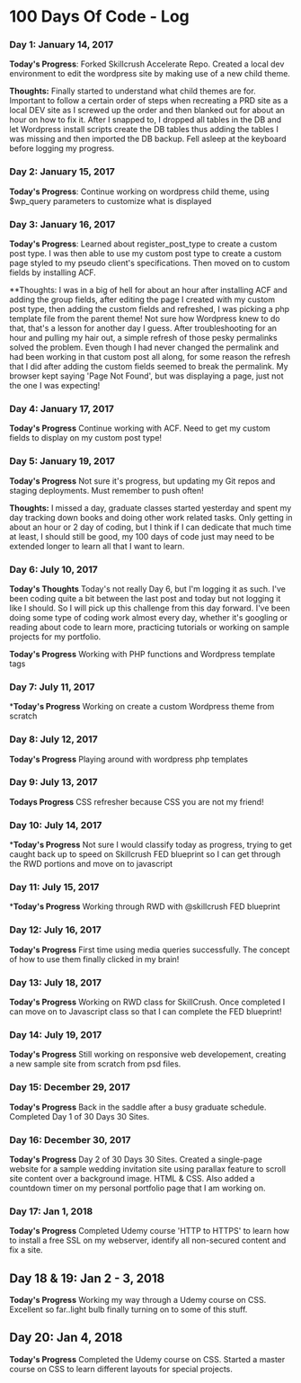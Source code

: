 # 100 Days Of Code - Log

### Day 1: January 14, 2017

**Today's Progress**: Forked Skillcrush Accelerate Repo. Created a local dev environment to edit the wordpress site by making use of a new child theme.

**Thoughts:** Finally started to understand what child themes are for.  Important to follow a certain order of steps when recreating a PRD site as a local DEV site as I screwed up the order and then blanked out for about an hour on how to fix it.  After I snapped to, I dropped all tables in the DB and let Wordpress install scripts create the DB tables thus adding the tables I was missing and then imported the DB backup. Fell asleep at the keyboard before logging my progress.

### Day 2: January 15, 2017

**Today's Progress**: Continue working on wordpress child theme, using $wp_query parameters to customize what is displayed

### Day 3: January 16, 2017

**Today's Progress**: Learned about register_post_type to create a custom post type.  I was then able to use my custom post type to create a custom page styled to my pseudo client's specifications.  Then moved on to custom fields by installing ACF.

**Thoughts:  I was in a big of hell for about an hour after installing ACF and adding the group fields, after editing the page I created with my custom post type, then adding the custom fields and refreshed, I was picking a php template file from the parent theme! Not sure how Wordpress knew to do that, that's a lesson for another day I guess.  After troubleshooting for an hour and pulling my hair out, a simple refresh of those pesky permalinks solved the problem.  Even though I had never changed the permalink and had been working in that custom post all along, for some reason the refresh that I did after adding the custom fields seemed to break the permalink.  My browser kept saying 'Page Not Found', but was displaying a page, just not the one I was expecting!

### Day 4: January 17, 2017

**Today's Progress** Continue working with ACF.  Need to get my custom fields to display on my custom post type!

### Day 5: January 19, 2017

**Today's Progress** Not sure it's progress, but updating my Git repos and staging deployments.  Must remember to push often!

**Thoughts:** I missed a day, graduate classes started yesterday and spent my day tracking down books and doing other work related tasks.  Only getting in about an hour or 2 day of coding, but I think if I can dedicate that much time at least, I should still be good, my 100 days of code just may need to be extended longer to learn all that I want to learn. 

### Day 6: July 10, 2017

**Today's Thoughts** Today's not really Day 6, but I'm logging it as such.  I've been coding quite a bit between the last post and today but not logging it like I should. So I will pick up this challenge from this day forward.  I've been doing some type of coding work almost every day, whether it's googling or reading about code to learn more, practicing tutorials or working on sample projects for my portfolio.  

**Today's Progress** Working with PHP functions and Wordpress template tags

### Day 7: July 11, 2017

***Today's Progress** Working on create a custom Wordpress theme from scratch

### Day 8: July 12, 2017

**Today's Progress** Playing around with wordpress php templates

### Day 9: July 13, 2017

**Todays Progress** CSS refresher because CSS you are not my friend!

### Day 10: July 14, 2017

***Today's Progress** Not sure I would classify today as progress, trying to get caught back up to speed on Skillcrush FED blueprint so I can get through the RWD portions and move on to javascript

### Day 11: July 15, 2017

***Today's Progress** Working through RWD with @skillcrush FED blueprint

### Day 12: July 16, 2017

**Today's Progress** First time using media queries successfully. The concept of how to use them finally clicked in my brain!

### Day 13: July 18, 2017

**Today's Progress** Working on RWD class for SkillCrush. Once completed I can move on to Javascript class so that I can complete the FED blueprint! 

### Day 14: July 19, 2017

**Today's Progress** Still working on responsive web developement, creating a new sample site from scratch from psd files.  

### Day 15: December 29, 2017

**Today's Progress** Back in the saddle after a busy graduate schedule.  Completed Day 1 of 30 Days 30 Sites. 

### Day 16: December 30, 2017

**Today's Progress** Day 2 of 30 Days 30 Sites. Created a single-page website for a sample wedding invitation site using parallax feature to scroll site content over a background image.  HTML & CSS.  Also added a countdown timer on my personal portfolio page that I am working on. 

### Day 17: Jan 1, 2018

**Today's Progress** Completed Udemy course 'HTTP to HTTPS' to learn how to install a free SSL on my webserver, identify all non-secured content and fix a site. 

## Day 18 & 19: Jan 2 - 3, 2018

**Today's Progress** Working my way through a Udemy course on CSS.  Excellent so far..light bulb finally turning on to some of this stuff.  

## Day 20: Jan 4, 2018

**Today's Progress** Completed the Udemy course on CSS.  Started a master course on CSS to learn different layouts for special projects. 
